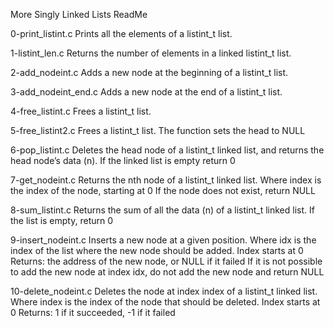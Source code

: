 More Singly Linked Lists ReadMe

0-print_listint.c
  Prints all the elements of a listint_t list.

1-listint_len.c
  Returns the number of elements in a linked listint_t list.

2-add_nodeint.c
  Adds a new node at the beginning of a listint_t list.

3-add_nodeint_end.c
  Adds a new node at the end of a listint_t list.

4-free_listint.c
  Frees a listint_t list.

5-free_listint2.c
  Frees a listint_t list.
  The function sets the head to NULL

6-pop_listint.c
  Deletes the head node of a listint_t linked list, and returns the head node’s data (n).
  If the linked list is empty return 0

7-get_nodeint.c
  Returns the nth node of a listint_t linked list.
  Where index is the index of the node, starting at 0
  If the node does not exist, return NULL

8-sum_listint.c
  Returns the sum of all the data (n) of a listint_t linked list.
  If the list is empty, return 0

9-insert_nodeint.c
  Inserts a new node at a given position.
  Where idx is the index of the list where the new node should be added. Index starts at 0
  Returns: the address of the new node, or NULL if it failed
  If it is not possible to add the new node at index idx, do not add the new node and return NULL

10-delete_nodeint.c
  Deletes the node at index index of a listint_t linked list.
  Where index is the index of the node that should be deleted. Index starts at 0
  Returns: 1 if it succeeded, -1 if it failed
